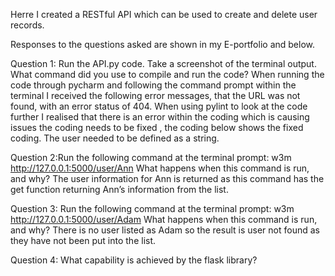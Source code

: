Herre I created a RESTful API which can be used to create and delete user records. 

Responses to the questions asked are shown in my E-portfolio and below. 

Question 1: Run the API.py code. Take a screenshot of the terminal output. What command did you use to compile and run the code?
When running the code through pycharm and following the command prompt within the terminal I received the following error messages, that the URL was not found, with an error status of 404.  When using pylint to look at the code further I realised that there is an error within the coding which is causing issues the coding needs to be fixed , the coding below shows the fixed coding. The user needed to be defined as a string. 

Question 2:Run the following command at the terminal prompt: w3m http://127.0.0.1:5000/user/Ann
What happens when this command is run, and why?
The user information for Ann is returned as this command has the get function returning Ann’s information from the list. 

Question 3: Run the following command at the terminal prompt: w3m http://127.0.0.1:5000/user/Adam
What happens when this command is run, and why?
There is no user listed as Adam so the result is user not found as they have not been put into the list. 


Question 4: What capability is achieved by the flask library?
